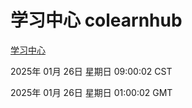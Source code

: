 # 学习中心 colearnhub
[学习中心](http://:56308/colearnhub/)

2025年 01月 26日 星期日 09:00:02 CST

2025年 01月 26日 星期日 01:00:02 GMT
